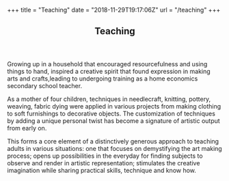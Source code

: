 +++
title = "Teaching"
date = "2018-11-29T19:17:06Z"
url = "/teaching"
+++
<!-- main content -->
<article>
  <header class="c-section-header"> 
    <h1 class="c-section-header__headline">Teaching</h1>
  </header>
  <p>Growing up in a household that encouraged resourcefulness and using things to hand, inspired a creative spirit that found expression in making arts and crafts,leading to undergoing training as a home economics secondary school teacher.</p>
  
  <p>As a mother of four children, techniques in needlecraft, knitting, pottery, weaving, fabric dying were applied in various projects from making clothing to soft furnishings to decorative objects. The customization of techniques by adding a unique personal twist has become a signature of artistic output from early on.</p>

  <p>This forms a core element of a distinctively generous approach to teaching adults in various situations: one that focuses on demystifying the art making process; opens up possibilities in the everyday for finding subjects to observe and render in artistic representation; stimulates the creative imagination while sharing practical skills, technique and know how.</p>
 

</article>



